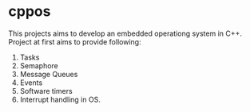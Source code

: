 # cppos
This projects aims to develop an embedded operationg system in C++.
Project at first aims to provide following:
1. Tasks 
2. Semaphore
3. Message Queues
4. Events
5. Software timers
6. Interrupt handling in OS.
